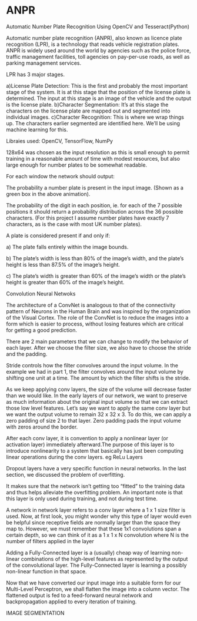 # ANPR
Automatic Number Plate Recognition Using OpenCV and Tesseract(Python)

Automatic number plate recognition (ANPR), also known as licence plate recognition (LPR), is a technology that reads vehicle registration plates. ANPR is widely used around the world by agencies such as the police force, traffic management facilities, toll agencies on pay-per-use roads, as well as parking management services.

LPR has 3 major stages.

a)License Plate Detection: This is the first and probably the most important stage of the system. It is at this stage that the position of the license plate is determined. The input at this stage is an image of the vehicle and the output is the license plate.
b)Character Segmentation: It’s at this stage the characters on the license plate are mapped out and segmented into individual images.
c)Character Recognition: This is where we wrap things up. The characters earlier segmented are identified here. We’ll be using machine learning for this.

Libraies used: OpenCV, TensorFlow, NumPy





128x64 was chosen as the input resolution as this is small enough to permit training in a reasonable amount of time with modest resources, but also large enough for number plates to be somewhat readable.

For each window the network should output:

The probability a number plate is present in the input image. (Shown as a green box in the above animation).

The probability of the digit in each position, ie. for each of the 7 possible positions it should return a probability distribution across the 36 possible characters. (For this project I assume number plates have exactly 7 characters, as is the case with most UK number plates).




A plate is considered present if and only if:

a) The plate falls entirely within the image bounds.

b) The plate’s width is less than 80% of the image’s width, and the plate’s height is less than 87.5% of the image’s height.

c) The plate’s width is greater than 60% of the image’s width or the plate’s height is greater than 60% of the image’s height.




Convolution Neural Netwoks

The architecture of a ConvNet is analogous to that of the connectivity pattern of Neurons in the Human Brain and was inspired by the organization of the Visual Cortex.
The role of the ConvNet is to reduce the images into a form which is easier to process, without losing features which are critical for getting a good prediction.

There are 2 main parameters that we can change to modify the behavior of each layer. After we choose the filter size, we also have to choose the stride and the padding.

Stride controls how the filter convolves around the input volume. In the example we had in part 1, the filter convolves around the input volume by shifting one unit at a time. The amount by which the filter shifts is the stride.

As we keep applying conv layers, the size of the volume will decrease faster than we would like. In the early layers of our network, we want to preserve as much information about the original input volume so that we can extract those low level features. Let’s say we want to apply the same conv layer but we want the output volume to remain 32 x 32 x 3. To do this, we can apply a zero padding of size 2 to that layer. Zero padding pads the input volume with zeros around the border.

 After each conv layer, it is convention to apply a nonlinear layer (or activation layer) immediately afterward.The purpose of this layer is to introduce nonlinearity to a system that basically has just been computing linear operations during the conv layers.
eg ReLu Layers

Dropout layers have a very specific function in neural networks. In the last section, we discussed the problem of overfitting.

 It makes sure that the network isn’t getting too “fitted” to the training data and thus helps alleviate the overfitting problem. An important note is that this layer is only used during training, and not during test time.

  A network in network layer refers to a conv layer where a 1 x 1 size filter is used. Now, at first look, you might wonder why this type of layer would even be helpful since receptive fields are normally larger than the space they map to. However, we must remember that these 1x1 convolutions span a certain depth, so we can think of it as a 1 x 1 x N convolution where N is the number of filters applied in the layer


Adding a Fully-Connected layer is a (usually) cheap way of learning non-linear combinations of the high-level features as represented by the output of the convolutional layer. The Fully-Connected layer is learning a possibly non-linear function in that space.

Now that we have converted our input image into a suitable form for our Multi-Level Perceptron, we shall flatten the image into a column vector. The flattened output is fed to a feed-forward neural network and backpropagation applied to every iteration of training.


IMAGE SEGMENTATION

